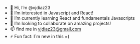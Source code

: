 - 👋 Hi, I’m @vjdiaz23
- 👀 I’m interested in Javascript and React! 
- 🌱 I’m currently learning React and fundamentals Javascripts
- 💞️ I’m looking to collaborate on amazing projects! 
- 📫 find me in vjdiaz23@gmail.com
- ⚡ Fun fact: I´m new in this =) 

<!---
vjdiaz23/vjdiaz23 is a ✨ special ✨ repository because its `README.md` (this file) appears on your GitHub profile.
You can click the Preview link to take a look at your changes.
--->
